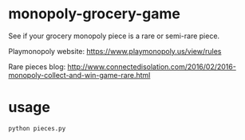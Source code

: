 # monopoly-grocery-game
See if your grocery monopoly piece is a rare or semi-rare piece.

Playmonopoly website:  https://www.playmonopoly.us/view/rules

Rare pieces blog:  http://www.connectedisolation.com/2016/02/2016-monopoly-collect-and-win-game-rare.html

# usage

`python pieces.py`